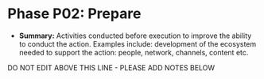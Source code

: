 # Phase P02: Prepare

* **Summary:** Activities conducted before execution to improve the ability to conduct the action. Examples include: development of the ecosystem needed to support the action: people, network, channels, content etc.

DO NOT EDIT ABOVE THIS LINE - PLEASE ADD NOTES BELOW